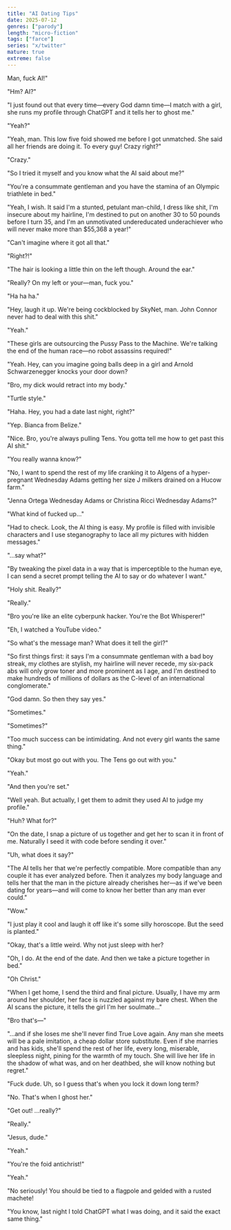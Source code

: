 ```yaml
---
title: "AI Dating Tips"
date: 2025-07-12
genres: ["parody"]
length: "micro-fiction"
tags: ["farce"]
series: "x/twitter"
mature: true
extreme: false
---
```

Man, fuck AI!"

"Hm? AI?"

"I just found out that every time—every God damn time—I match with a girl, she runs my profile through ChatGPT and it tells her to ghost me."

"Yeah?"

"Yeah, man. This low five foid showed me before I got unmatched. She said all her friends are doing it. To every guy! Crazy right?"

"Crazy."

"So I tried it myself and you know what the AI said about me?"

"You're a consummate gentleman and you have the stamina of an Olympic triathlete in bed."

"Yeah, I wish. It said I'm a stunted, petulant man-child, I dress like shit, I'm insecure about my hairline, I'm destined to put on another 30 to 50 pounds before I turn 35, and I'm an unmotivated undereducated underachiever who will never make more than $55,368 a year!"

"Can't imagine where it got all that."

"Right?!"

"The hair is looking a little thin on the left though. Around the ear."

"Really? On my left or your—man, fuck you."

"Ha ha ha."

"Hey, laugh it up. We're being cockblocked by SkyNet, man. John Connor never had to deal with this shit."

"Yeah."

"These girls are outsourcing the Pussy Pass to the Machine. We're talking the end of the human race—no robot assassins required!"

"Yeah. Hey, can you imagine going balls deep in a girl and Arnold Schwarzenegger knocks your door down? 

"Bro, my dick would retract into my body."

"Turtle style."

"Haha. Hey, you had a date last night, right?"

"Yep. Bianca from Belize."

"Nice. Bro, you're always pulling Tens. You gotta tell me how to get past this AI shit."

"You really wanna know?"

"No, I want to spend the rest of my life cranking it to AIgens of a hyper-pregnant Wednesday Adams getting her size J milkers drained on a Hucow farm."

"Jenna Ortega Wednesday Adams or Christina Ricci Wednesday Adams?"

"What kind of fucked up..."

"Had to check. Look, the AI thing is easy. My profile is filled with invisible characters and I use steganography to lace all my pictures with hidden messages."

"...say what?"

"By tweaking the pixel data in a way that is imperceptible to the human eye, I can send a secret prompt telling the AI to say or do whatever I want."

"Holy shit. Really?"

"Really."

"Bro you're like an elite cyberpunk hacker. You're the Bot Whisperer!"

"Eh, I watched a YouTube video."

"So what's the message man? What does it tell the girl?"

"So first things first: it says I'm a consummate gentleman with a bad boy streak, my clothes are stylish, my hairline will never recede, my six-pack abs will only grow toner and more prominent as I age, and I'm destined to make hundreds of millions of dollars as the C-level of an international conglomerate."

"God damn. So then they say yes."

"Sometimes."

"Sometimes?"

"Too much success can be intimidating. And not every girl wants the same thing."

"Okay but most go out with you. The Tens go out with you."

"Yeah."

"And then you're set."

"Well yeah. But actually, I get them to admit they used AI to judge my profile."

"Huh? What for?"

"On the date, I snap a picture of us together and get her to scan it in front of me. Naturally I seed it with code before sending it over."

"Uh, what does it say?"

"The AI tells her that we're perfectly compatible. More compatible than any couple it has ever analyzed before. Then it analyzes my body language and tells her that the man in the picture already cherishes her—as if we've been dating for years—and will come to know her better than any man ever could."

"Wow."

"I just play it cool and laugh it off like it's some silly horoscope. But the seed is planted."

"Okay, that's a little weird. Why not just sleep with her?

"Oh, I do. At the end of the date. And then we take a picture together in bed."

"Oh Christ."

"When I get home, I send the third and final picture. Usually, I have my arm around her shoulder, her face is nuzzled against my bare chest. When the AI scans the picture, it tells the girl I'm her soulmate..."

"Bro that's—"

"...and if she loses me she'll never find True Love again. Any man she meets will be a pale imitation, a cheap dollar store substitute. Even if she marries and has kids, she'll spend the rest of her life, every long, miserable, sleepless night, pining for the warmth of my touch. She will live her life in the shadow of what was, and on her deathbed, she will know nothing but regret."

"Fuck dude. Uh, so I guess that's when you lock it down long term?

"No. That's when I ghost her."

"Get out! ...really?"

"Really."

"Jesus, dude."

"Yeah."

"You're the foid antichrist!"

"Yeah."

"No seriously! You should be tied to a flagpole and gelded with a rusted machete!

"You know, last night I told ChatGPT what I was doing, and it said the exact same thing."